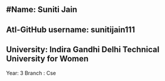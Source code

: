 
#Name: Suniti Jain
---
Atl-GitHub username: sunitijain111
----------------------------------
University: Indira Gandhi Delhi Technical University for Women
-------------------------------------------------------------
Year: 3
Branch : Cse
